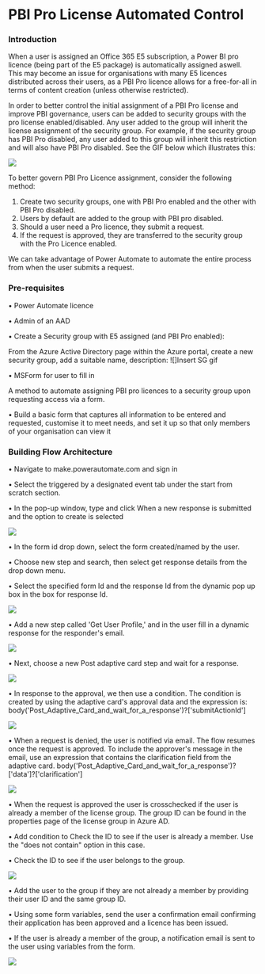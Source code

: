 # PBI Pro License Automated Control
### Introduction
When a user is assigned an Office 365 E5 subscription, a Power BI pro licence (being part of the E5 package) is automatically assigned aswell. This may become an issue for organisations with many E5 licences distributed across their users, as a PBI Pro licence allows for a free-for-all in terms of content creation (unless otherwise restricted). 
 
In order to better control the initial assignment of a PBI Pro license and improve PBI governance, users can be added to security groups with the pro license enabled/disabled. Any user added to the group will inherit the license assignment of the security group. For example, if the security group has PBI Pro disabled, any user added to this group will inherit this restriction and will also have PBI Pro disabled. See the GIF below which illustrates this:       
 
 ![](https://github.com/huzeifah-m/PBI-Pro-License-Automated-Control/blob/main/Resources/Demo%20user%20in%20no%20pro%20group.gif)
 
 To better govern PBI Pro Licence assignment, consider the following method:
 1. Create two security groups, one with PBI Pro enabled and the other with PBI Pro disabled.
 2. Users by default are added to the group with PBI pro disabled.
 3. Should a user need a Pro licence, they submit a request.
 4. If the request is approved, they are transferred to the security group with the Pro Licence enabled.

We can take advantage of Power Automate to automate the entire process from when the user submits a request.

### Pre-requisites
•	Power Automate licence

•	Admin of an AAD

• Create a Security group with E5 assigned (and PBI Pro enabled):

From the Azure Active Directory page within the Azure portal, create a new security group, add a suitable name, description:
![]Insert SG gif

•	MSForm for user to fill in
 
 A method to automate assigning PBI pro licences to a security group upon requesting access via a form.

 •	Build a basic form that captures all information to be entered and requested, customise it to meet needs, and set it up so that only members of your organisation can view it


### Building Flow Architecture
 •	Navigate to make.powerautomate.com and sign in
 
 • Select the triggered by a designated event tab under the start from scratch section.
 
 •	In the pop-up window, type and click When a new response is submitted and the option to create is selected
 
  ![](https://github.com/huzeifah-m/PBI-Pro-License-Automated-Control/blob/main/Resources/Create%20new%20flow.gif)
 
 •	In the form id drop down, select the form created/named by the user.
 
 •	Choose new step and search, then select get response details from the drop down menu.
 
 •	Select the specified form Id and the response Id from the dynamic pop up box in the box for response Id.
 
  ![](https://github.com/huzeifah-m/PBI-Pro-License-Automated-Control/blob/main/Resources/Get%20response%20ID.gif)
 
 •	Add a new step called 'Get User Profile,' and in the user fill in a dynamic response for the responder's email.
 
 ![](https://github.com/huzeifah-m/PBI-Pro-License-Automated-Control/blob/main/Resources/Get%20user%20profile.gif)
 
 •	Next, choose a new Post adaptive card step and wait for a response.
 
  ![](https://github.com/huzeifah-m/PBI-Pro-License-Automated-Control/blob/main/Resources/Adaptive%20Card.gif)
 
 •	In response to the approval, we then use a condition. The condition is created by using the adaptive card's approval data and the expression is: body('Post_Adaptive_Card_and_wait_for_a_response')?['submitActionId']
 
 ![](https://github.com/huzeifah-m/PBI-Pro-License-Automated-Control/blob/main/Resources/Condition%201.gif)
 
 •	When a request is denied, the user is notified via email. The flow resumes once the request is approved. To include the approver's message in the email, use an expression that contains the clarification field from the adaptive card. body('Post_Adaptive_Card_and_wait_for_a_response')?['data']?['clarification']
 
 ![](https://github.com/huzeifah-m/PBI-Pro-License-Automated-Control/blob/main/Resources/Rejected%20Email.gif)
 
 •	When the request is approved the user is crosschecked if the user is already a member of the license group. The group ID can be found in the properties page of the license group in Azure AD.
 
 •	Add condition to Check the ID to see if the user is already a member. Use the "does not contain" option in this case.
 
 •	Check the ID to see if the user belongs to the group.
 
 ![](https://github.com/huzeifah-m/PBI-Pro-License-Automated-Control/blob/main/Resources/Check%20group%20membership%20and%20condition%202.gif)
 
 •	Add the user to the group if they are not already a member by providing their user ID and the same group ID.
 
 •	Using some form variables, send the user a confirmation email confirming their application has been approved and a licence has been issued.
 
 •	If the user is already a member of the group, a notification email is sent to the user using variables from the form.
 
 ![](https://github.com/huzeifah-m/PBI-Pro-License-Automated-Control/blob/main/Resources/Add%20to%20group%20.gif)
